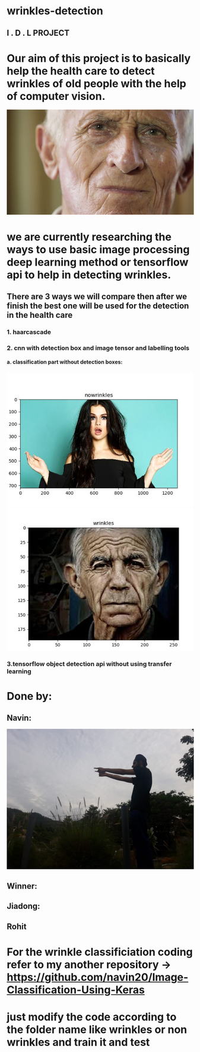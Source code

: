 # wrinkles-detection


          



##                               I .    D   .     L        PROJECT



# Our aim of this project is to basically help the health care to detect wrinkles of old people with the help of computer vision.


<img src = "screenshots/1.jpg">


# we are currently researching the ways to use basic image processing deep learning method or tensorflow api to help in detecting wrinkles.




## There are 3 ways we will compare then after we finish the best one will be used for the detection in the health care


### 1. haarcascade






### 2. cnn with detection box and image tensor and labelling tools
#### a. classification part without detection boxes:




<img src = "screenshots\nowrinkles.JPG">





<img src = "screenshots\checksss.JPG">














### 3.tensorflow object detection api without using transfer learning

































# Done by:

## Navin:




<img src = "screenshots\navin.jpg">




## Winner:













## Jiadong:











## Rohit






# For  the wrinkle classificiation coding refer to my another repository -> https://github.com/navin20/Image-Classification-Using-Keras


# just modify the code according to the folder name like wrinkles or non wrinkles and train it and test 









































































